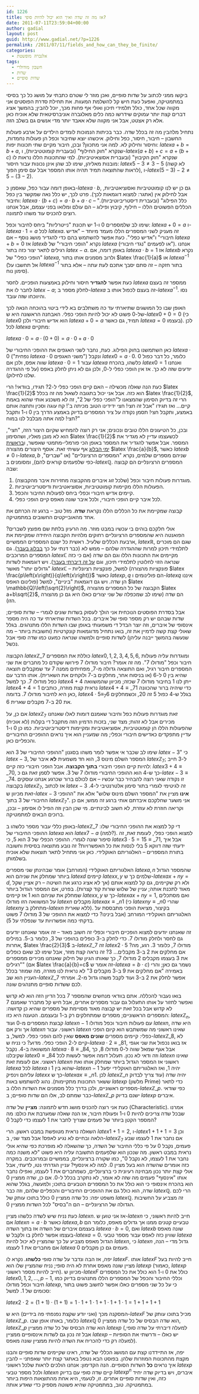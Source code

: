 ```yaml
---
id: 1226
title: אז מה זה שדה ואיך הוא יכול להיות סופי?
date: 2011-07-11T23:59:04+00:00
author: gadial
layout: post
guid: http://www.gadial.net/?p=1226
permalink: /2011/07/11/fields_and_how_can_they_be_finite/
categories:
  - אלגברה מופשטת
tags:
  - חשבון מודולרי
  - שדות
  - שדות סופיים
---
```

ביקשו ממני לכתוב על שדות סופיים, ואכן מוזר לי שטרם כתבתי על מושג כל כך בסיסי במתמטיקה, ואפעל כעת חיש קל להשלמת המעוות. את תחילת סדרת הפוסטים אני מקווה שכל אחד, כולל תלמידי תיכון ואולי אף פחות מכך, יוכל להבין; בהמשך אציג דברים קצת יותר עמוקים שידרשו כמה כלים מאלגברה אוניברסיטאית שלא אוכיח כאן אלא רק אצטט, אבל אני מקווה שלא אאבד יותר מדי אנשים גם בשלב הזה.

נתחיל מלהבין מה זה בכלל שדה. כבר בכיתות הנמוכות לומדים הילדים על ארבע פעולות החשבון &#8211; חיבור, חיסור, כפל וחילוק. איכשהו יוצא שחיבור וכפל הן פעולות נחמדות, וחיסור וחילוק לא. למה אני מתכוון? ובכן, חיבור מקיים שתי תכונות יפות: $latex a+b=b+a$, שנקרא "חוק החילוף" (ובעברית קומוטטיביות), ו-$latex \left(a+b\right)+c=a+\left(b+c\right)$ שנקרא "חוק הקיבוץ" (ובעברית אסוצאיטיביות). למי שהתכונות הללו נראות לו מובנות מאליהן, שימו לב שהן אינן נכונות עבור חיסור: $latex 5-3\ne3-5$ (לא קשה לראות שהתוצאה תמיד תהיה אותו המספר אבל עם סימן הפוך), ו-$latex \left(5-3\right)-2\ne5-\left(3-2\right)$.

באופן דומה עבור כפל, שאסמן כ-$latex a\cdot b$, גם כן יש לנו קומוטטיביות ואסוציאטיביות, אבל לחילוק אין (אתגר: למצוא דוגמאות לכך). פרט לכך, יש כלל נאה שמקשר בין כפל וחיבור: $latex a\cdot\left(b+c\right)=a\cdot b+a\cdot c$ &#8211; "כלל הפילוג" (ובעברית דיסטריביוטיביות). הכללים הפשוטים הללו &#8211; חילוף, קיבוץ ופילוג &#8211; הם עולם ומלואו בפני עצמם, אבל אנחנו רוצים להכניס עוד משהו לתמונה.

שימו לב שלמספרים 0 ו-1 יש תכונת "נייטרליות" ביחס לחיבור וכפל: $latex a+0=a$ ו-$latex a\cdot1=a$ לכל $latex a$. זה מעניק לשני המספרים הללו מעמד מיוחד &#8211; "אדיש חיבורי" ו"אדיש כפלי". כעת אפשר להשתמש בהם כדי להגדיר מושג נוסף &#8211; אם $latex a+b=0$ אז $latex b$ נקרא "הופכי חיבורי" של $latex a$ (או לפעמים "נגדי חיבורי"). אנחנו רגילים לתאר יצור כזה בתור $latex -a$. באופן דומה, אם $latex a\cdot b=1$ אז $latex b$ נקרא "הופכי כפלי" של $latex a$, ולרוב מסמנים אותו בתור $latex \frac{1}{a}$ או $latex a^{-1}$ (אל תחשבו על $latex a^{-1}$ בתור חזקה &#8211; זה סתם יסבך אתכם לעת עתה &#8211; אלא בתור סימון נוח).

כעת אפשר **להגדיר** חיסור וחילוק באמצעות הופכיים. לחסר $latex a$ ממספר זה בעצם לחבר לו את $latex -a$; לחלק מספר ב-$latex a$ זה בעצם לכפול אותו ב-$latex a^{-1}$. נסו והיווכחו שזה עובד.

האופן שבו כל המושגים שתיארתי עד כה משתלבים בא לידי ביטוי בהוכחה הנאה לכך של-0 פשוט לא יכול להיות הופכי כפלי. האבחנה הראשונה היא ש-$latex 0+0=0$ (כי $latex 0$ הוא אדיש חיבורי ולכן $latex a+0=a$ תמיד, גם כאשר $latex a=0$ בעצמו). לכן לכל $latex a$ מתקיים:

$latex a\cdot0=a\cdot\left(0+0\right)=a\cdot0+a\cdot0$

כאן השתמשנו בחוק הפילוג. כעת, נחבר לשני האגפים את ההופכי החיבורי של $latex a\cdot0$ ("נפחית $latex a\cdot0$ משני האגפים") ונקבל $latex 0=a\cdot0$. כלומר, כל דבר כפול 0 שווה אפס, ולכן אם $latex a\cdot0=1$ עבור $latex a$ כלשהו, בהכרח $latex 0=1$ ואנחנו יודעים שזה לא כך. אז אין הופכי כפלי ל-0, ולכן גם לא ניתן לחלק באפס (על פי ההגדרה שלנו לחילוק).

כעת הנה שאלה מכשילה &#8211; האם קיים הופכי כפלי ל-2? תגידו, בוודאי! הרי $latex \frac{1}{2}$ הוא כזה. אבל אני יכול בתגובה לשאול מה זה בכלל $latex \frac{1}{2}$, הרי זה בדיוק הסימון שהמצאנו ל"הופכי כפלי של 2", זה לא משכנע אותי שהוא באמת קיים&#8230; ואז תגידו "אבל זה חצי! חצי ידידינו הטוב מכיתה ב'! קח עוגה וסכין ותחצה אותם באמצע, ותקבל חצי! תסמן נקודה על ציר המספרים בדיוק באמצע הדרך בין 0 ו-1 ותקבל חצי! למה אתה מבלבל לנו במוח?"

ובכן, כל הטיעונים הללו טובים ונכונים; אני רק רוצה להמחיש שקיום היצור הזה, "חצי", הוא לא מובן מאליו, ושהסימון $latex \frac{1}{2}$ לכשעצמו עדיין לא מגדיר את המספר. אבל אפשר להגדיר את המספר באופן הכי פורמלי-מתמטי שאפשר, ו[בראשית ימי הבלוג](http://www.gadial.net/?p=24) אף עשיתי זאת. אוסף היצורים מהצורה $latex \frac{a}{b}$, כאשר $latex b\ne0$ ו-$latex a,b$ שניהם מספרים שלמים, נקרא "המספרים הרציונליים" (או "שברים", כפי שלפעמים קוראים להם), ומסומנים ב-$latex \mathbb{Q}$. המספרים הרציונליים הם קבוצה שבה:

  1. מוגדרות פעולות חיבור וכפל (שלכל זוג איברים מהקבוצה מחזירות איבר מהקבוצה).
  2. הפעולות הללו מקיימות קומוטטיביות, אסוציאטיביות ודיסטריביוטיביות.
  3. קיימים אדיש חיבורי וכפלי ביחס לפעולות החיבור והכפל.
  4. לכל איבר קיים הופכי חיבורי, ולכל איבר שונה מאפס קיים הופכי כפלי.

קבוצה שמקיימת את כל הכללים הללו נקראת **שדה**. מזל טוב &#8211; ברגע זה הכרתם את אחד מהאובייקטים החשובים במתמטיקה.

אולי חלקכם בוהים בי עכשיו במבט מוזר. מה הרעיון בלתת שם מפוצץ לשברים? הפואנטה היא שהמספרים הרציונליים רחוקים מלהיות הקבוצה היחידה שמקיימת את ארבעת הכללים שלעיל. ראשית כל ישנם המספרים הממשיים, $latex \mathbb{R}$, שגם הם מוכרים לתלמידי תיכון למרות שההגדרה שלהם &#8211; ממש לא (כבר דנתי על כך [בבלוג בעבר](http://www.gadial.net/?p=750)). גם המספרים המרוכבים $latex \mathbb{C}$ מקיימים את התכונות הללו וגם הם שדה (אם כי כזה שנראה הזוי לחלוטין לתלמידי תיכון, וגם [על זה דיברתי בעבר](http://www.gadial.net/?p=22)). ויש דוגמאות לשדות "גדולים יותר" מאשר $latex \mathbb{C}$ &#8211; למשל, פונקציות רציונליות (פונקציות מהצורה $latex \frac{p\left(x\right)}{q\left(x\right)}$ כאשר $latex p,q$ הם פולינומים ו-$latex q$ איננו פולינום האפס) הן שדה. ויש גם דוגמאות "ביניים", למשל $latex \mathbb{Q}\left(\sqrt{2}\right)$, הקבוצה של כל המספרים מהצורה $latex a+b\sqrt{2}$, הם שדה (שימו לב שמכפלה של שני יצורים כאלו היא גם כן מהצורה הזו).

אבל בסדרת הפוסטים הנוכחית אני הולך לעסוק בשדות שונים לגמרי &#8211; שדות סופיים; שדות שבהם יש רק מספר סופי של איברים. בכל השדות שתיארתי עד כה היה מספר אינסופי של איברים, וזה יוצר הבדל די משמעותי באופן שבו השדות הללו מתנהגים. בגלל שאולי קצת קשה לדמיין את זה, בואו נתחיל מדוגמאות קונקרטיות (וחשובות ביותר &#8211; מה שנעשה בהמשך ייבנה עליהן) לשדות סופיים ולמשהו שנראה כמעט כמו שדה סופי אבל נכשל.

הקבוצה $latex \mathbb{Z}\_{7}$ כוללת את המספרים $latex 0,1,2,3,4,5,6$, ומוגדרות עליה פעולות חיבור וכפל "מודולו 7". מה זה אומר? חיבור מודולו 7 פירושו שקודם כל מחברים את שני המספרים חיבור רגיל, ואם התוצאה גדולה מ-7, מפחיתים ממנה 7 עד שמקבלים תוצאה שהיא בין 0 ל-6 (או בניסוח אחר, מחלקים ב-7 ולוקחים את השארית). אותו הדבר עם כפל מודולו 7. כך למשל $latex 4+4$ ייתן לנו 1 בחיבור מודולו 7 שכזה; מכיוון שהמשוואה $latex 4+4=1$ נראית קצת מוזרה, כותבים $latex 4+4\equiv\_{7}1$ כדי שיהיה ברור שהכוונה כאן היא לחיבור מודולו 7. בדומה, $latex 4\cdot5\equiv_{7}6$ בגלל ש-4 כפול 5 זה 20, וכשמחלקים את 20 ב-7 מקבלים שארית 6.

אם כן, על $latex \mathbb{Z}_{7}$ זאת מוגדרות פעולות כפל וחיבור שאמנם דומות לאלו שאנחנו מכירים אבל לא זהות; מצד שני, בזכות הדמיון הזה מתקבל די בקלות (לא אוכיח) שהפעולות הללו הן קומוטטיביות, אסוציאטיביות ומקיימות דיסטריביוטיביות. כמו כן 0 ו-1 עדיין מתפקדים כאדישים חיבורי וכפלי; מה שמעניין הוא איך נראים ההופכיים החיבוריים והכפליים כאן.

שימו לב שכבר אי אפשר לומר משהו בסגנון "ההופכי החיבורי של 3 הוא $latex -3$" כי $latex -3$, המספר השלם מינוס 3, הוא חד משמעית **לא** איבר של $latex \mathbb{Z}_{7}$; ל-3 חייב להיות קיים הופכי חיבורי **בתוך הקבוצה**. אבל הופכי חיבורי כזה קיים: $latex 3+4\equiv\_{7}0$, כך ש-4 הוא ההופכי החיבורי מודולו 7 של 3. אפשר לסמן זאת גם כ-$latex -3\equiv\_{7}4$. זו נקודה שאני רוצה להבהיר כבר עכשיו &#8211; אם לכולם ברור שכרגע אנחנו עוסקים בקבוצה $latex \mathbb{Z}_{7}$, אז לכתוב $latex -3$ זה לגיטימי לגמרי בתור סימון אלטרנטיבי ל-4. זאת מכיוון ש-$latex -3$ **אינו** מציין את "המספר השלם מינוס שלוש" אלא את "ההופכי החיבורי של 3 בתוך $latex \mathbb{Z}_{7}$". אני משער שחלקכם איבדתם אותי ברגע זה ממש; אם כן וקריאה חוזרת לא עוזרת, לא חשוב לבינתיים. מי שכן הבין וזה הפיל לו אסימון &#8211; ובכן, ברוכים הבאים למתמטיקה.

באופן כללי עבור מספר כלשהו ב-$latex \mathbb{Z}\_{7}$ די קל למצוא את ההופכי החיבורי שלו: ההופכי החיבורי של $latex a$ הוא $latex 7-a$ (למה?). למצוא הופכי כפלי, לעומת זאת, זה סיפור שונה לגמרי. ההופכי הכפלי של 3 הוא 5, כי $latex 3\cdot5=15\equiv\_{7}1$, אבל איך ידעתי שזה דווקא 5 בלי לנסות את כל האפשרויות? זה נובע מתוצאה בסיסית וחשובה בתורת המספרים &#8211; האלגוריתם האוקלידי. כאן אני מתחיל לתאר תוצאות שלא אוכיח בשלמותן.

האלגוריתם האוקלידי (המורחב) אומר שבהינתן שני מספרים $latex a,n$ שהמספר הגדול ביותר שמחלק את שניהם הוא $latex d$ קיימים $latex x,y$ שלמים כך ש-$latex ax+ny=d$, ולא רק שקיימים, גם קל למצוא אותם (אך לא אציג כרגע את השיטה &#8211; רק אציין שקל מאוד לתכנת אותה; עניין של שלוש שורות קוד קצרות). בפרט, אם המספר הגדול ביותר שמחלק את שניהם הוא 1 אז קיימים $latex x,y$ כך ש-$latex ax+ny=1$, ואם מסתכלים על המשוואה הזו מודולו $latex n$ מקבלים $latex ax\equiv\_{n}1$ (כי $latex ny\equiv\_{n}0$ שהרי $latex ny$ מתחלק ב-$latex n$ ללא שארית). בקיצור, מציאת הופכי מתבססת על האלגוריתם האוקלידי המורחב (אבל בינינו? כדי למצוא את ההופכי של 3 מודולו 7 פשוט בדקתי כמה אפשרויות עד שנפלתי על 5).

זה שאנחנו יודעים למצוא הופכיים חיבורי וכפלי זה חשוב מאוד &#8211; זה אומר שאנחנו יודעים גם לחסר ולחלק מודולו 7. כדי לחלק ב-3 כופלים בהופכי של 3, כלומר ב-5. במילים אחרות, $latex \frac{2}{3}$ ב-$latex \mathbb{Z}\_{7}$ זה $latex 2\cdot5$ מודולו 7, כלומר 3. רגע, מה? אם מחלקים את 2 ב-3 מקבלים&#8230; 3? זה נראה קצת מוזר, אבל שימו לב שאם כופלים את 3 בעצמו מקבלים 2 מודולו 7, כך שאותו הגיון של חילוק שאנחנו מכירים ממספרים "רגילים" (אם $latex \frac{a}{b}=c$ זה אומר ש-$latex a=b\cdot c$) נשמר גם כאן; והרי באמירה "אם מחלקים את 9 ב-3 מקבלים 3" לא נראית לנו מוזרה, מה שמוזר בכלל העניין הוא שב-$latex \mathbb{Z}\_{7}$ אפשר לחלק את 2 ב-3 ועוד לקבל משהו גדול מ-2. אמרתי לכם ששדות סופיים מתנהגים שונה.

בואו נעבור להכללה. אתם בוודאי מנחשים שהמספר 7 בכל הדיון הזה הוא לא קדוש ואפשר לחזור על אותו התעלול גם עבור מספרים אחרים, אבל חיש קל מתברר שאמנם 7 לא קדוש אבל בכל זאת יש קבוצה מאוד מסויימת של מספרים שהיא כן קדושה: המספרים הראשוניים; מספרים שמתחלקים רק ב-1 ובעצמם. הטענה היא כזו: $latex \mathbb{Z}_{n}$, קבוצת המספרים מ-0 ועוד $latex n-1$ עם פעולות חיבור וכפל מודולו $latex n$, היא שדה אך ורק אם $latex n$ ראשוני. עבור $latex n$ שאינו ראשוני מה שמשתבש הוא קיום הופכי כפלי: קיימים מספרים **שונים מאפס** שאין להם הופכי כפלי. למשל, ב-$latex \mathbb{Z}\_{8}$, לא קיים ל-2 הופכי כפלי. מדוע? כי נניח ש-$latex a\cdot2\equiv\_{8}1$, אז בואו נכפול את שני אגפי המשוואה ב-4. נקבל $latex a\cdot8\equiv\_{8}4$, אבל אגף שמאל שווה ל-0 מודולו 8, כך שקיבלנו $latex 0\equiv\_{8}4$ וזה ודאי לא נכון. תעלול דומה אפשר לעשות לכל $latex n$ שאינו ראשוני. אם לעומת זאת $latex n$ ראשוני אז המספר הגדול ביותר שמחלק אותו ואת $latex a$ לכל $latex a$ שהוא בין 1 ו-$latex n-1$ יהיה 1, ואז האלגוריתם האוקלידי יפעל עליהם וינפיק $latex x$ כך ש-$latex ax\equiv\_{n}1$. לכן $latex \mathbb{Z}\_{n}$ יהיה שדה (עוד צריך לבדוק ששאר התכונות מתקיימות). נהוג להשתמש באות $latex p$ (מלשון Prime) כדי לתאר מספרים ראשוניים, ולכן בדרך כלל מסמנים את השדות הללו ב-$latex \mathbb{Z}\_{p}$. כפי שודאי כבר שמתם לב, אלו הם שדות סופיים; ב-$latex \mathbb{Z}\_{p}$ ישנם בדיוק $latex p$ איברים.

כעת אני רוצה להכניס מושג חדש לתמונה: **מציין** של שדה (Characteristic). אמרנו שבכל שדה צריכים להיות 0 ו-1 ופעולת חיבור, אז הנה שאלה שמערבת את כולם: מה המספר הקטן ביותר של פעמים שצריך לחבר את 1 לעצמו כדי לקבל 0?

השאלה נראית מטופשת במבט ראשון. הרי $latex 1+1=2$, ו-$latex 1+1+1=3$ וכן הלאה ובחיים לא נגיע לאפס! אבל מצד שני, ב-$latex \mathbb{Z}_{7}$ אם נחבר את 1 לעצמו שבע פעמים, נקבל 0 על פי כללי החיבור של השדה, כך שהשאלה לא מופרכת כפי שהיא אולי נראית במבט ראשון. מה שנכון הוא שלפעמים התשובה עליה היא פשוט "לא משנה כמה נחבר את 1 לעצמו, לא נקבל 0", כמו שקורה ברציונליים, בממשיים ובמרוכבים. במקרה כזה אומרים שהשדה הוא בעל מציין 0. למה לא אינסוף? עניין הגדרתי נטו, לדעתי, אבל אולי קצת יותר נכון מבחינה רעיונית כי ברציונליים, כשמחברים את 1 לעצמו, ואפילו נחבר אותו "אינסוף" פעמים מה שזה לא אומר, לא נתקרב בכלל ל-0. אם כן, שדה ממציין 0 הוא בהכרח אינסופי כי הוא כולל את כל המספרים הטבעיים בתוכו; ולמעשה, בגלל שהוא שדה, הוא כולל גם את ההופכיים החיבוריים והכפליים שלהם, וזה כבר $latex \mathbb{Q}$. הרי לכם משפט יפה: כל שדה ממציין 0 כולל בתוכו עותק של $latex \mathbb{Q}$. זה מצביע על החשיבות הגדולה של הרציונליים &#8211; הם ה"בסיס" לכל השדות ממציין 0.

כעת נניח שיש לשדה כלשהו מציין $latex n$. אז אני טוען ש-$latex n$ חייב להיות ראשוני, כי אם $latex n=a\cdot b$ כאשר $latex a,b$ טבעיים קטנים ממנו אך גדולים מאפס, כלומר הם בעצמם איברים של השדה אז בתוך השדה $latex a\cdot b=0$, ואם $latex b$ שונה מאפס בעצמו אפשר לחלק בו ולקבל ש-$latex a=0$. שוויון כזה לאפס עבור מספר טבעי $latex a$ הגדול מאפס מצביע על כך שהמציין לא יכול להיות $latex n$, כי $latex n$ גדול מדי &#8211; הנה, אם מחברים את 1 לעצמו $latex a$ פעמים גם כן מקבלים 0.

יפה, אז הבה ונדבר על שדה סופי **כלשהו**. נקרא לו $latex F$. אותו $latex F$ חייב להיות בעל מציין שונה מאפס אחרת לא היה סופי; נניח שהמציין שלו הוא $latex p$ (כאמור, $latex p$ חייב להיות מספר ראשוני). מכיוון ש-$latex F$ כולל את 0 ו-1 הוא כולל את כל המספרים $latex 0,1,2,\dots,p-1$, וכללי החיבור והכפל של המספרים הללו מתנהגים בדיוק כמו חיבור וכפל מודולו $latex p$, כי על כל שני מספרים כאלו אפשר לחשוב פשוט בתור סכומים של 1. למשל:

$latex 2\cdot2=\left(1+1\right)\cdot\left(1+1\right)=1\cdot1+1\cdot1+1\cdot1+1\cdot1=1+1+1+1$

המסקנה מכך (ואני יודע שקצת נפנפתי פה בידיים) היא ש-$latex F$ מכיל בתוכו עותק של $latex \mathbb{Z}\_{p}$. כלומר, באותו אופן שבו $latex \mathbb{Q}$ הוא שדה הבסיס של כל שדה ממציין 0, $latex \mathbb{Z}\_{p}$ הוא שדה הבסיס של כל שדה ממציין $latex p$ (למעלה דיברתי על שדה סופי, אבל זה נכון גם לשדות אינסופיים ממציין $latex p$ &#8211; יש כאלו &#8211; ודרשתי את הסופיות למעלה רק כדי להכריח את השדה להיות ממציין שונה מאפס).

יפה, אז התיידדנו קצת עם המושג הכללי של שדה, ראינו שקיימים שדות סופיים והבנו מקצת מהתכונות המוזרות שלהן. בפוסט הבא נטפל באתגר קצת יותר שאפתני &#8211; להבין איך נראים **כל** השדות הסופיים. הנה הקדימון: אנחנו הולכים לראות שלכל ראשוני $latex p$ ולכל מספר טבעי $latex n$ קיים שדה סופי עם בדיוק $latex p^{n}$ איברים, ויש בדיוק שדה יחיד כזה, ואין שדות סופיים אחרים. זו, לטעמי, היא אחת מהתוצאות היפות ביותר במתמטיקה. טוב, במתמטיקה שהיא פשוטה מספיק כדי שאדע אותה.
